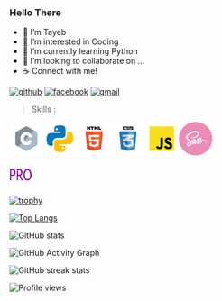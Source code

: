 ### Hello There
- 👋 I’m Tayeb
- 👀 I’m interested in Coding
- 🌱 I’m currently learning Python
- 💞️ I’m looking to collaborate on ...
- ☕ Connect with me!
  
[<img src='https://cdn.jsdelivr.net/npm/simple-icons@3.0.1/icons/github.svg' alt='github' height='40'>](https://github.com/Tayeb-Ahmed-TAS) [<img src='https://cdn.jsdelivr.net/npm/simple-icons@3.0.1/icons/facebook.svg' alt='facebook' height='40'>](https://www.facebook.com/tayeb.tas.13913)  [<img src='https://cdn.jsdelivr.net/npm/simple-icons@3.0.1/icons/gmail.svg' alt='gmail' height='40'>](tayebkpj@gmail.com)  

 > Skills :
<div style="display:flex;flex-wrap:wrap;">
  <img src="https://github.com/Tayeb-Ahmed-TAS/Images/blob/main/c.svg" height="60" width="60">
  <img src="https://github.com/Tayeb-Ahmed-TAS/Images/blob/main/python.svg" height="60" width="60">
  <img src="https://github.com/Tayeb-Ahmed-TAS/Images/blob/main/html.svg" height="60" width="60">
  <img src="https://github.com/Tayeb-Ahmed-TAS/Images/blob/main/css.svg" height="60" width="60">
  <img src="https://github.com/Tayeb-Ahmed-TAS/Images/blob/main/javascript.svg" height="60" width="60">
  <img src="https://github.com/Tayeb-Ahmed-TAS/Images/blob/main/SeekPng.com_sass-logo-png_3772047.png" height="60" width="60">
</div>



<a href='https://github.com/pricing'><img src='https://raw.githubusercontent.com/acervenky/animated-github-badges/master/assets/pro.gif' width='40' height='40'></a> 

[![trophy](https://github-profile-trophy.vercel.app/?username=Tayeb-Ahmed-TAS)](https://github.com/ryo-ma/github-profile-trophy)

[![Top Langs](https://github-readme-stats.vercel.app/api/top-langs/?username=Tayeb-Ahmed-TAS)](https://github.com/anuraghazra/github-readme-stats)

![GitHub stats](https://github-readme-stats.vercel.app/api?username=Tayeb-Ahmed-TAS&show_icons=true)  

![GitHub Activity Graph](https://activity-graph.herokuapp.com/graph?username=Tayeb-Ahmed-TAS)  

![GitHub streak stats](https://github-readme-streak-stats.herokuapp.com/?user=Tayeb-Ahmed-TAS)  

![Profile views](https://gpvc.arturio.dev/Tayeb-Ahmed-TAS)  

<!---
Tayeb-Ahmed-TAS/Tayeb-Ahmed-TAS is a ✨ special ✨ repository because its `README.md` (this file) appears on your GitHub profile.
You can click the Preview link to take a look at your changes.
--->
